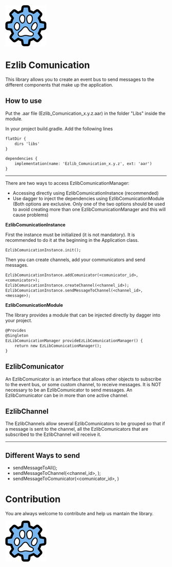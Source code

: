 <img src="https://github.com/Serecac/ezlib_comunication/blob/master/ezlib.png" alt="Ezlib" width="128" height="128">

Ezlib Comunication
=======

This library allows you to create an event bus to send messages to the different components that make up the application.

How to use
-------
Put the .aar file (Ezlib_Comunication_x.y.z.aar) in the folder "Libs" inside the module.

In your project build.gradle. Add the following lines
```
flatDir {
	dirs 'libs'
}
```
```
dependencies {
	implementation(name: 'Ezlib_Comunication_x.y.z', ext: 'aar')
}
```

------------------------------------------------------

There are two ways to access EzlibComunicationManager:
- Accessing directly using EzlibComunicationInstance (recommended)
- Use dagger to inject the dependencies using EzlibComunicationModule
(Both options are exclusive. Only one of the two options should be used to avoid creating more than one EzlibComunicationManager and this will cause problems)

**EzlibComunicationInstance**

First the instance must be initialized (it is not mandatory). It is recommended to do it at the beginning in the Application class.
```
EzlibComunicationInstance.init();
```

Then you can create channels, add your communicators and send messages.
```
EzlibComunicationInstance.addComunicator(<comunicator_id>, <comunicator>);
EzlibComunicationInstance.createChannel(<channel_id>);
EzlibComunicationInstance.sendMessageToChannel(<channel_id>, <message>);
```


**EzlibComunicationModule**

The library provides a module that can be injected directly by dagger into your project.
```
@Provides
@Singleton
EzLibComunicationManager provideEzLibComunicationManager() {
	return new EzLibComunicationManager();
}
```

EzlibComunicator
-------
An EzlibComunicator is an interface that allows other objects to subscribe to the event bus, or some custom channel, to receive messages. 
It is NOT necessary to be an EzlibComunicator to send messages.
An EzlibComunicator can be in more than one active channel.

EzlibChannel
-------
The EzlibChannels allow several EzlibComunicators to be grouped so that if a message is sent to the channel, all the EzlibComunicators that are subscribed to the EzlibChannel will receive it.


------------------------------------------------------

Different Ways to send
-------
- sendMessageToAll(<message>);
- sendMessageToChannel(<channel_id>, <message>);
- sendMessageToComunicator(<comunicator_id>, <message>)


Contribution
=======
You are always welcome to contribute and help us mantain the library. 

<img src="https://github.com/Serecac/ezlib_comunication/blob/master/ezlib.png" alt="Ezlib" width="128" height="128">